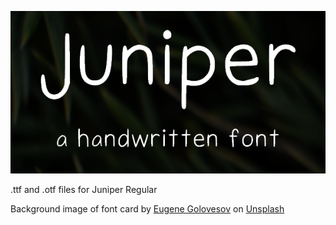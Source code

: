 <p align="center">
<img src="https://raw.githubusercontent.com/leojamesstrong/juniper-font/main/Juniper%20Font%20Card.png">
</p>
.ttf and .otf files for Juniper Regular

Background image of font card by [Eugene Golovesov](https://unsplash.com/@eugene_golovesov) on [Unsplash](https://unsplash.com/)
  
